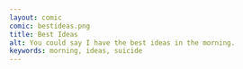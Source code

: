 ```yaml
---
layout: comic
comic: bestideas.png
title: Best Ideas
alt: You could say I have the best ideas in the morning.
keywords: morning, ideas, suicide
---
```

